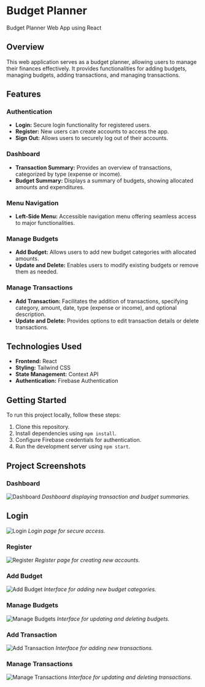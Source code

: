 # Budget Planner

Budget Planner Web App using React

## Overview
This web application serves as a budget planner, allowing users to manage their finances effectively. It provides functionalities for adding budgets, managing budgets, adding transactions, and managing transactions.

## Features
### Authentication
- **Login:** Secure login functionality for registered users.
- **Register:** New users can create accounts to access the app.
- **Sign Out:** Allows users to securely log out of their accounts.

### Dashboard
- **Transaction Summary:** Provides an overview of transactions, categorized by type (expense or income).
- **Budget Summary:** Displays a summary of budgets, showing allocated amounts and expenditures.

### Menu Navigation
- **Left-Side Menu:** Accessible navigation menu offering seamless access to major functionalities.

### Manage Budgets
- **Add Budget:** Allows users to add new budget categories with allocated amounts.
- **Update and Delete:** Enables users to modify existing budgets or remove them as needed.

### Manage Transactions
- **Add Transaction:** Facilitates the addition of transactions, specifying category, amount, date, type (expense or income), and optional description.
- **Update and Delete:** Provides options to edit transaction details or delete transactions.

## Technologies Used
- **Frontend:** React
- **Styling:** Tailwind CSS
- **State Management:** Context API
- **Authentication:** Firebase Authentication

## Getting Started
To run this project locally, follow these steps:

1. Clone this repository.
2. Install dependencies using `npm install`.
3. Configure Firebase credentials for authentication.
4. Run the development server using `npm start`.

## Project Screenshots
### Dashboard
![Dashboard](./screenshots/Dashboard.PNG)
*Dashboard displaying transaction and budget summaries.*

## Login
![Login](./screenshots/singin.PNG)
*Login page for secure access.*
### Register
![Register](./screenshots/regester.PNG)
*Register page for creating new accounts.*
### Add Budget
![Add Budget](./screenshots/addbudget.PNG)
*Interface for adding new budget categories.*
### Manage Budgets
![Manage Budgets](./screenshots/managebudgets.PNG)
*Interface for updating and deleting budgets.*
### Add Transaction
![Add Transaction](./screenshots/addtransaction.PNG)
*Interface for adding new transactions.*
### Manage Transactions
![Manage Transactions](./screenshots/managetransactions.PNG)
*Interface for updating and deleting transactions.*